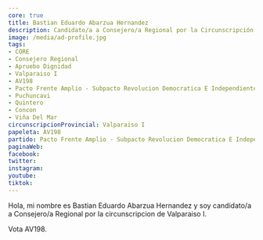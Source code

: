 ```yaml
---
core: true
title: Bastian Eduardo Abarzua Hernandez
description: Candidato/a a Consejero/a Regional por la Circunscripción de Valparaiso I
image: /media/ad-profile.jpg
tags:
- CORE
- Consejero Regional
- Apruebo Dignidad
- Valparaiso I
- AV198
- Pacto Frente Amplio - Subpacto Revolucion Democratica E Independientes - Comunes
- Puchuncavi
- Quintero
- Concon
- Viña Del Mar
circunscripcionProvincial: Valparaiso I
papeleta: AV198
partido: Pacto Frente Amplio - Subpacto Revolucion Democratica E Independientes - Comunes
paginaWeb:
facebook:
twitter:
instagram:
youtube:
tiktok:
---
```

Hola, mi nombre es Bastian Eduardo Abarzua Hernandez y soy candidato/a a Consejero/a Regional por la circunscripcion de Valparaiso I.

Vota AV198.
